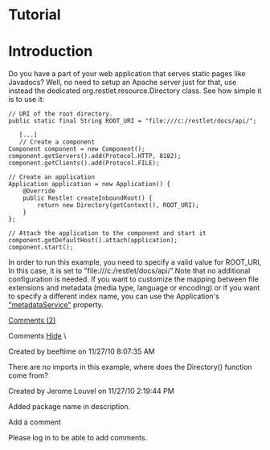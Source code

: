 Tutorial
========

Introduction
============

Do you have a part of your web application that serves static pages like
Javadocs? Well, no need to setup an Apache server just for that, use
instead the dedicated org.restlet.resource.Directory class. See how
simple it is to use it:

    // URI of the root directory.  
    public static final String ROOT_URI = "file:///c:/restlet/docs/api/";  

       [...]  
       // Create a component
    Component component = new Component();  
    component.getServers().add(Protocol.HTTP, 8182);  
    component.getClients().add(Protocol.FILE);  

    // Create an application  
    Application application = new Application() {  
        @Override  
        public Restlet createInboundRoot() {  
            return new Directory(getContext(), ROOT_URI);  
        }  
    };  

    // Attach the application to the component and start it  
    component.getDefaultHost().attach(application);  
    component.start();

In order to run this example, you need to specify a valid value for
ROOT\_URI, In this case, it is set to
"file:///c:/restlet/docs/api/".Note that no additional configuration is
needed. If you want to customize the mapping between file extensions and
metadata (media type, language or encoding) or if you want to specify a
different index name, you can use the Application's
["metadataService"](http://web.archive.org/web/20110314164849/http://www.restlet.org/documentation/2.0/api/org/restlet/service/MetadataService.html)
property.

[Comments
(2)](http://web.archive.org/web/20110314164849/http://wiki.restlet.org/docs_2.0/13-restlet/27-restlet/326-restlet/374-restlet.html#)

Comments
[Hide](http://web.archive.org/web/20110314164849/http://wiki.restlet.org/docs_2.0/13-restlet/27-restlet/326-restlet/374-restlet.html#)
\

Created by beeftime on 11/27/10 8:07:35 AM

There are no imports in this example, where does the Directory()
function come from?

Created by Jerome Louvel on 11/27/10 2:19:44 PM

Added package name in description.

Add a comment

Please log in to be able to add comments.
